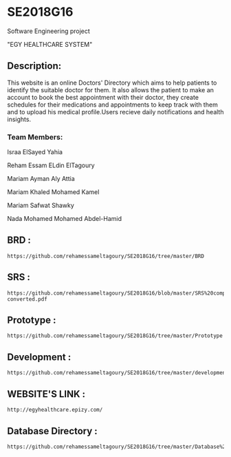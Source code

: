 # SE2018G16
Software Engineering project
  
"EGY HEALTHCARE SYSTEM"
  
## Description:
  
This website is an online Doctors' Directory which aims to help patients to identify the suitable doctor for them. 
It also allows the patient to make an account to book the best appointment with their doctor, they create schedules for their       medications and appointments to keep track with them and to upload his medical profile.Users recieve daily notifications and health insights. 

### Team Members:

Israa ElSayed Yahia 

Reham Essam ELdin ElTagoury 

Mariam Ayman Aly Attia

Mariam Khaled Mohamed Kamel

Mariam Safwat Shawky

Nada Mohamed Mohamed Abdel-Hamid

## BRD :

    https://github.com/rehamessameltagoury/SE2018G16/tree/master/BRD

## SRS :

    https://github.com/rehamessameltagoury/SE2018G16/blob/master/SRS%20complete-converted.pdf

## Prototype :
    https://github.com/rehamessameltagoury/SE2018G16/tree/master/Prototype

## Development :
    https://github.com/rehamessameltagoury/SE2018G16/tree/master/development

## WEBSITE'S LINK :
    http://egyhealthcare.epizy.com/

## Database Directory :
    https://github.com/rehamessameltagoury/SE2018G16/tree/master/Database%20Directory

